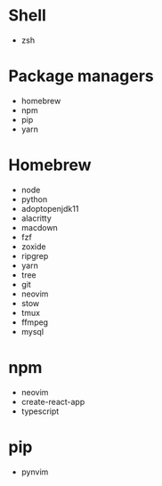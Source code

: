 # Shell
- zsh

# Package managers
- homebrew
- npm
- pip
- yarn

# Homebrew
- node
- python
- adoptopenjdk11
- alacritty
- macdown
- fzf
- zoxide
- ripgrep
- yarn
- tree
- git
- neovim
- stow
- tmux
- ffmpeg
- mysql

# npm
- neovim
- create-react-app
- typescript

# pip
- pynvim
